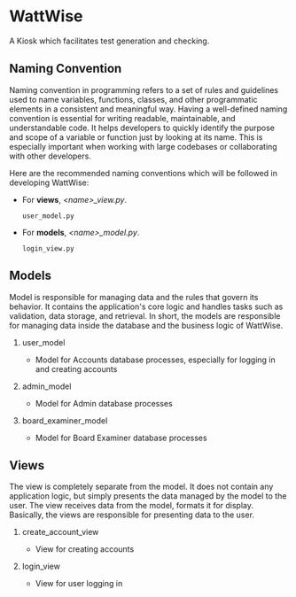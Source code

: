 # WattWise
A Kiosk which facilitates test generation and checking.

## Naming Convention
Naming convention in programming refers to a set of rules and guidelines used to name variables, functions, classes, and other programmatic elements in a consistent and meaningful way. Having a well-defined naming convention is essential for writing readable, maintainable, and understandable code. It helps developers to quickly identify the purpose and scope of a variable or function just by looking at its name. This is especially important when working with large codebases or collaborating with other developers. 

Here are the recommended naming conventions which will be followed in developing WattWise:  

- For __views__, *\<name\>_view.py*.

   ```
   user_model.py
   ```
- For __models__, *\<name\>_model.py*. 

   ```
   login_view.py
   ```

## Models
Model is responsible for managing data and the rules that govern its behavior. It contains the application's core logic and handles tasks such as validation, data storage, and retrieval. In short, the models are responsible for managing data inside the database and the business logic of WattWise.

1. user_model
    * Model for Accounts database processes, especially for logging in and creating accounts

2. admin_model
    * Model for Admin database processes

3. board_examiner_model 
    * Model for Board Examiner database processes

## Views
The view is completely separate from the model. It does not contain any application logic, but simply presents the data managed by the model to the user. The view receives data from the model, formats it for display. Basically, the views are responsible for presenting data to the user.

1. create_account_view
    * View for creating accounts

2. login_view
    * View for user logging in 
